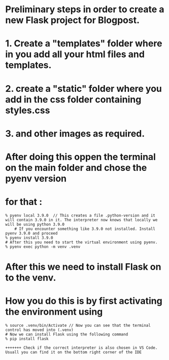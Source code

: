 # Preliminary steps in order to create a new Flask project for Blogpost.
# 1. Create a "templates" folder where in you add all your html files and templates.
# 2. create a "static" folder where you add in the css folder containing styles.css
# 3. and other images as required.


# After doing this oppen the terminal on the main folder and chose the pyenv version

# for that : 

    % pyenv local 3.9.0  // This creates a file .python-version and it will contain 3.9.0 in it. The interpreter now knows that locally we will be using python 3.9.0
        # If you encounter something like 3.9.0 not installed. Install pyenv 3.9.0 and proceed
    % pyenv install 3.9.0   
    # After this you need to start the virtual environment using pyenv.
    % pyenv exec python -m venv .venv


# After this we need to install Flask on to the venv.
# How you do this is by first activating the environment using 
    
    % source .venv/bin/Activate // Now you can see that the terminal control has moved into (.venv)
    # Now we can install Flask using the following command
    % pip install flask

    +++++++ Check if the correct interpreter is also chosen in VS Code. Usuall you can find it on the bottom right corner of the IDE

